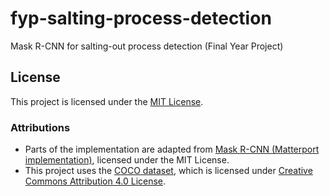 # fyp-salting-process-detection

Mask R-CNN for salting-out process detection (Final Year Project)

## License

This project is licensed under the [MIT License](LICENSE).

### Attributions

- Parts of the implementation are adapted from [Mask R-CNN (Matterport implementation)](https://github.com/matterport/Mask_RCNN), licensed under the MIT License.
- This project uses the [COCO dataset](https://cocodataset.org/#home), which is licensed under [Creative Commons Attribution 4.0 License](https://creativecommons.org/licenses/by/4.0/).

